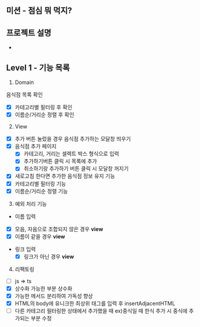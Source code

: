 ## 미션 - 점심 뭐 먹지?

## 프로젝트 설명

-

## Level 1 - 기능 목록

1.  Domain

음식점 목록 확인

- [x] 카테고리별 필터링 후 확인
- [x] 이름순/거리순 정렬 후 확인

2. View

- [x] 추가 버튼 눌렀을 경우 음식점 추가하는 모달창 띄우기
- [x] 음식점 추가 페이지
  - [x] 카테고리, 거리는 셀렉트 박스 형식으로 입력
  - [x] 추가하기버튼 클릭 시 목록에 추가
  - [x] 취소하기랑 추가하기 버튼 클릭 시 모달창 꺼지기
- [x] 새로고침 한다면 추가한 음식점 정보 유지 기능
- [x] 카테고리별 필터링 기능
- [x] 이름순/거리순 정렬 기능

3.  예외 처리 기능

- 이름 입력
- [x] 모음, 자음으로 조합되지 않은 경우 **view**
- [x] 이름이 같을 경우 **view**

- 링크 입력
  - [x] 링크가 아닌 경우 **view**

4. 리팩토링

- [ ] js => ts
- [x] 상수화 가능한 부분 상수화
- [x] 가능한 메서드 분리하여 가독성 향상
- [x] HTML의 body에 유니크한 최상위 태그를 입력 후 insertAdjacentHTML
- [ ] 다른 카테고리 필터링한 상태에서 추가했을 때 ex)중식일 때 한식 추가 시 중식에 추가되는 부분 수정
